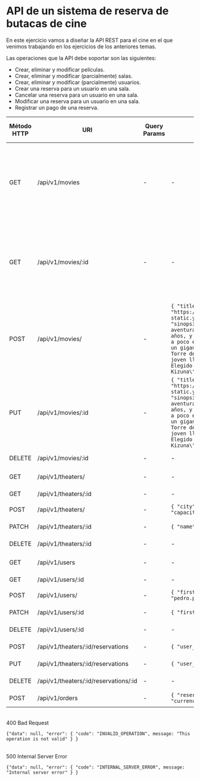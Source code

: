 # API de un sistema de reserva de butacas de cine

En este ejercicio vamos a diseñar la API REST para el cine en el que venimos trabajando en los ejercicios de los anteriores temas.

Las operaciones que la API debe soportar son las siguientes:
- Crear, eliminar y modificar películas.
- Crear, eliminar y modificar (parcialmente) salas.
- Crear, eliminar y modificar (parcialmente) usuarios.
- Crear una reserva para un usuario en una sala.
- Cancelar una reserva para un usuario en una sala.
- Modificar una reserva para un usuario en una sala.
- Registrar un pago de una reserva.

| Método HTTP | URI                                   | Query Params | Request Body                                                                                                                                                                                                                                                                                                                                                                                                                                                                                                                                                                                                                                                                                                                                                   | Response Body                                                                                                                                                                                                                                                                                                                                                                                                                                                                                                                                                                                                                                                                                                                                                                                                                    | Códigos HTTP de respuesta |
|-------------|---------------------------------------|--------------|----------------------------------------------------------------------------------------------------------------------------------------------------------------------------------------------------------------------------------------------------------------------------------------------------------------------------------------------------------------------------------------------------------------------------------------------------------------------------------------------------------------------------------------------------------------------------------------------------------------------------------------------------------------------------------------------------------------------------------------------------------------|----------------------------------------------------------------------------------------------------------------------------------------------------------------------------------------------------------------------------------------------------------------------------------------------------------------------------------------------------------------------------------------------------------------------------------------------------------------------------------------------------------------------------------------------------------------------------------------------------------------------------------------------------------------------------------------------------------------------------------------------------------------------------------------------------------------------------------|---------------------------|
| GET         | /api/v1/movies                        | -            | -                                                                                                                                                                                                                                                                                                                                                                                                                                                                                                                                                                                                                                                                                                                                                              | ``{"data": { "count": 1, "movies": [ { "id": 1, "title": "Digimon Adventure 02: The Beginning", "image": "https://eu-static.yelmocines.es/content/img/movies/posters/5095/1/1/5095.jpg", "sinopsis": "Es el año 2012, y han pasado diez años desde la aventura en el Mundo Digital. Daisuke Motomiya tiene ahora veinte años, y él y el resto de los elegidos parecen estar cambiando poco a poco en cuanto a su aspecto y estilo de vida. Entonces, un día, un gigantesco Digitama aparece repentinamente en el cielo sobre la Torre de Tokio. Daisuke y los demás se encuentran con un misterioso joven llamado Lui Ohwada, quien les informa de que él es el primer Elegido del mundo. Secuela de \"Digimon Adventure: Last Evolution Kizuna\".", "duration": 80, "genre": "Animación", "rating": 5 } ] } , "error": null }`` | 200 OK                    |
| GET         | /api/v1/movies/:id                    | -            | -                                                                                                                                                                                                                                                                                                                                                                                                                                                                                                                                                                                                                                                                                                                                                              | ``{"data": { "id": 1, "title": "Digimon Adventure 02: The Beginning", "image": "https://eu-static.yelmocines.es/content/img/movies/posters/5095/1/1/5095.jpg", "sinopsis": "Es el año 2012, y han pasado diez años desde la aventura en el Mundo Digital. Daisuke Motomiya tiene ahora veinte años, y él y el resto de los elegidos parecen estar cambiando poco a poco en cuanto a su aspecto y estilo de vida. Entonces, un día, un gigantesco Digitama aparece repentinamente en el cielo sobre la Torre de Tokio. Daisuke y los demás se encuentran con un misterioso joven llamado Lui Ohwada, quien les informa de que él es el primer Elegido del mundo. Secuela de \"Digimon Adventure: Last Evolution Kizuna\".", "duration": 80, "genre": "Animación", "rating": 5 } , "error": null }``                               | 200 OK                    |
| POST        | /api/v1/movies/                       | -            | ``{ "title": "Digimon Adventure 02: The Beginning", "image": "https://eu-static.yelmocines.es/content/img/movies/posters/5095/1/1/5095.jpg", "sinopsis": "Es el año 2012, y han pasado diez años desde la aventura en el Mundo Digital. Daisuke Motomiya tiene ahora veinte años, y él y el resto de los elegidos parecen estar cambiando poco a poco en cuanto a su aspecto y estilo de vida. Entonces, un día, un gigantesco Digitama aparece repentinamente en el cielo sobre la Torre de Tokio. Daisuke y los demás se encuentran con un misterioso joven llamado Lui Ohwada, quien les informa de que él es el primer Elegido del mundo. Secuela de \"Digimon Adventure: Last Evolution Kizuna\".", "duration": 80, "genre": "Animación", "rating": 5 }`` | ``{"data":{ "id": 1 } , "error": null }``                                                                                                                                                                                                                                                                                                                                                                                                                                                                                                                                                                                                                                                                                                                                                                                        | 201 Created               |
| PUT         | /api/v1/movies/:id                    | -            | ``{ "title": "Digimon Adventure 02: The Beginning", "image": "https://eu-static.yelmocines.es/content/img/movies/posters/5095/1/1/5095.jpg", "sinopsis": "Es el año 2012, y han pasado diez años desde la aventura en el Mundo Digital. Daisuke Motomiya tiene ahora veinte años, y él y el resto de los elegidos parecen estar cambiando poco a poco en cuanto a su aspecto y estilo de vida. Entonces, un día, un gigantesco Digitama aparece repentinamente en el cielo sobre la Torre de Tokio. Daisuke y los demás se encuentran con un misterioso joven llamado Lui Ohwada, quien les informa de que él es el primer Elegido del mundo. Secuela de \"Digimon Adventure: Last Evolution Kizuna\".", "duration": 80, "genre": "Animación", "rating": 5 }`` | -                                                                                                                                                                                                                                                                                                                                                                                                                                                                                                                                                                                                                                                                                                                                                                                                                                | 204 No Content            |
| DELETE      | /api/v1/movies/:id                    | -            | -                                                                                                                                                                                                                                                                                                                                                                                                                                                                                                                                                                                                                                                                                                                                                              | -                                                                                                                                                                                                                                                                                                                                                                                                                                                                                                                                                                                                                                                                                                                                                                                                                                | 204 No Content            |
| GET         | /api/v1/theaters/                     | -            | -                                                                                                                                                                                                                                                                                                                                                                                                                                                                                                                                                                                                                                                                                                                                                              | ``{"data": { "count": 1, "theaters": [ { "id": 1, "city": "Madrid", "address": "Calle Serrano 2", "name": "A", "capacity": 30 } ] } , "error": null }``                                                                                                                                                                                                                                                                                                                                                                                                                                                                                                                                                                                                                                                                          | 200 OK                    |
| GET         | /api/v1/theaters/:id                  | -            | -                                                                                                                                                                                                                                                                                                                                                                                                                                                                                                                                                                                                                                                                                                                                                              | ``{"data": { "id": 1, "city": "Madrid", "address": "Calle Serrano 2", "name": "A", "capacity": 30 } , "error": null }``                                                                                                                                                                                                                                                                                                                                                                                                                                                                                                                                                                                                                                                                                                          | 200 OK                    |
| POST        | /api/v1/theaters/                     | -            | ``{ "city": "Madrid", "address": "Calle Serrano 2", "name": "A", "capacity": 30 }``                                                                                                                                                                                                                                                                                                                                                                                                                                                                                                                                                                                                                                                                            | ``{"data":{ "id": 1 } , "error": null }``                                                                                                                                                                                                                                                                                                                                                                                                                                                                                                                                                                                                                                                                                                                                                                                        | 201 Created               |
| PATCH       | /api/v1/theaters/:id                  | -            | ``{ "name": "Sala VIP" }``                                                                                                                                                                                                                                                                                                                                                                                                                                                                                                                                                                                                                                                                                                                                     | -                                                                                                                                                                                                                                                                                                                                                                                                                                                                                                                                                                                                                                                                                                                                                                                                                                | 204 No Content            |
| DELETE      | /api/v1/theaters/:id                  | -            | -                                                                                                                                                                                                                                                                                                                                                                                                                                                                                                                                                                                                                                                                                                                                                              | -                                                                                                                                                                                                                                                                                                                                                                                                                                                                                                                                                                                                                                                                                                                                                                                                                                | 204 No Content            |
| GET         | /api/v1/users                         | -            | -                                                                                                                                                                                                                                                                                                                                                                                                                                                                                                                                                                                                                                                                                                                                                              | ``{"data": { "count": 1, "users": [ { "id": 1, "first_name": "Pedro", "last_name": "Perez", "age": 35, "email": "pedro.perez@gmail.com"  } ] } , "error": null }``                                                                                                                                                                                                                                                                                                                                                                                                                                                                                                                                                                                                                                                               | 200 OK                    |
| GET         | /api/v1/users/:id                     | -            | -                                                                                                                                                                                                                                                                                                                                                                                                                                                                                                                                                                                                                                                                                                                                                              | ``{"data":{ "id": 1, "first_name": "Pedro", "last_name": "Perez", "age": 35, "email": "pedro.perez@gmail.com"  } , "error": null }``                                                                                                                                                                                                                                                                                                                                                                                                                                                                                                                                                                                                                                                                                             | 200 OK                    |
| POST        | /api/v1/users/                        | -            | ``{ "first_name": "Pedro", "last_name": "Perez", "age": 35, "email": "pedro.perez@gmail.com"  }``                                                                                                                                                                                                                                                                                                                                                                                                                                                                                                                                                                                                                                                              | ``{"data":{ "ud": 1 } , "error": null }``                                                                                                                                                                                                                                                                                                                                                                                                                                                                                                                                                                                                                                                                                                                                                                                        | 201 Created               |
| PATCH       | /api/v1/users/:id                     | -            | ``{ "first_name": "Pedrito" }``                                                                                                                                                                                                                                                                                                                                                                                                                                                                                                                                                                                                                                                                                                                                | -                                                                                                                                                                                                                                                                                                                                                                                                                                                                                                                                                                                                                                                                                                                                                                                                                                | 204 No Content            |
| DELETE      | /api/v1/users/:id                     | -            | -                                                                                                                                                                                                                                                                                                                                                                                                                                                                                                                                                                                                                                                                                                                                                              | -                                                                                                                                                                                                                                                                                                                                                                                                                                                                                                                                                                                                                                                                                                                                                                                                                                | 204 No Content            |
| POST        | /api/v1/theaters/:id/reservations     | -            | ``{ "user_id": 1, "seats": ["A1", "A2"] }``                                                                                                                                                                                                                                                                                                                                                                                                                                                                                                                                                                                                                                                                                                                    | ``{"data":{ "id": 1, "expiration_date": "2023-12-25T14:00:00T" } , "error": null }``                                                                                                                                                                                                                                                                                                                                                                                                                                                                                                                                                                                                                                                                                                                                             | 201 Created               |
| PUT         | /api/v1/theaters/:id/reservations     | -            | ``{ "user_id": 1, "seats": ["A1", "A2"] }``                                                                                                                                                                                                                                                                                                                                                                                                                                                                                                                                                                                                                                                                                                                    | -                                                                                                                                                                                                                                                                                                                                                                                                                                                                                                                                                                                                                                                                                                                                                                                                                                | 204 No Content            |
| DELETE      | /api/v1/theaters/:id/reservations/:id | -            | -                                                                                                                                                                                                                                                                                                                                                                                                                                                                                                                                                                                                                                                                                                                                                              | -                                                                                                                                                                                                                                                                                                                                                                                                                                                                                                                                                                                                                                                                                                                                                                                                                                | 204 No Content            |
| POST        | /api/v1/orders                        | -            | ``{ "reservation_id": 1, "payment_method": "card", "ammount": 3, "currency": "EUR" }``                                                                                                                                                                                                                                                                                                                                                                                                                                                                                                                                                                                                                                                                         | ``{"data":{ "order_id": 1 } , "error": null }``                                                                                                                                                                                                                                                                                                                                                                                                                                                                                                                                                                                                                                                                                                                                                                                  | 201 Created               |



<br/>  
400 Bad Request   

    {"data": null, "error": { "code": "INVALID_OPERATION", message: "This operation is not valid" } }     

<br/>  
500 Internal Server Error   

    {"data": null, "error": { "code": "INTERNAL_SERVER_ERROR", message: "Internal server error" } }
